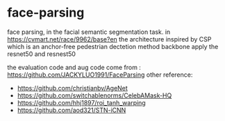 # face-parsing
face parsing, in the facial semantic segmentation task. in https://cvmart.net/race/9962/base?en
the architecture inspired by CSP which is an anchor-free pedestrian dectetion method
backbone apply the resnet50 and resnest50 

the evaluation code  and aug code come from : https://github.com/JACKYLUO1991/FaceParsing
other reference:
- https://github.com/christianbv/AgeNet
- https://github.com/switchablenorms/CelebAMask-HQ
- https://github.com/hhj1897/roi_tanh_warping
- https://github.com/aod321/STN-iCNN
